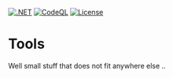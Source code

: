 [![.NET](https://github.com/BoBoBaSs84/Tools/actions/workflows/dotnet.yml/badge.svg?branch=main)](https://github.com/BoBoBaSs84/Tools/actions/workflows/dotnet.yml)
[![CodeQL](https://github.com/BoBoBaSs84/Tools/actions/workflows/codeql-analysis.yml/badge.svg?branch=main)](https://github.com/BoBoBaSs84/Tools/actions/workflows/codeql-analysis.yml)
[![License](https://img.shields.io/github/license/BoBoBaSs84/Tools)](https://github.com/BoBoBaSs84/Tools/blob/main/LICENSE)

# Tools
Well small stuff that does not fit anywhere else ..
